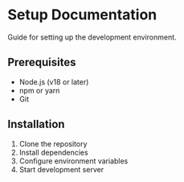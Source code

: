 # Setup Documentation

Guide for setting up the development environment.

## Prerequisites

- Node.js (v18 or later)
- npm or yarn
- Git

## Installation

1. Clone the repository
2. Install dependencies
3. Configure environment variables
4. Start development server
